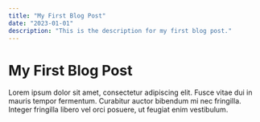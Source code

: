 ```yaml
---
title: "My First Blog Post"
date: "2023-01-01"
description: "This is the description for my first blog post."
---
```


# My First Blog Post

Lorem ipsum dolor sit amet, consectetur adipiscing elit. Fusce vitae dui in mauris tempor fermentum. Curabitur auctor bibendum mi nec fringilla. Integer fringilla libero vel orci posuere, ut feugiat enim vestibulum.
